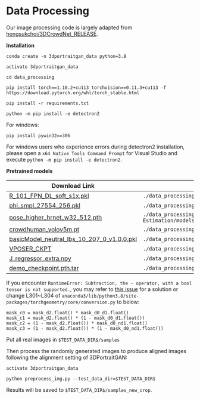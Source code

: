 # Data Processing

Our image processing code is largely adapted from [hongsukchoi/3DCrowdNet_RELEASE](https://github.com/hongsukchoi/3DCrowdNet_RELEASE).

**Installation**

```text
conda create -n 3dportraitgan_data python=3.8

activate 3dportraitgan_data

cd data_processing

pip install torch==1.10.2+cu113 torchvision==0.11.3+cu113 -f https://download.pytorch.org/whl/torch_stable.html

pip install -r requirements.txt

python -m pip install -e detectron2
```



For windows:

```
pip install pywin32==306
```



For windows users who experience errors during detectron2 installation, please open a `x64 Native Tools Command Prompt` for Visual Studio and execute `python -m pip install -e detectron2`.



**Pretrained models**

| Download Link                                                | Save Path                                                    |
| ------------------------------------------------------------ | ------------------------------------------------------------ |
| [R_101_FPN_DL_soft_s1x.pkl](https://drive.google.com/file/d/1rgrW9bAVbarft57mogUfawRSu2JCUKIT/view?usp=sharing) | `./data_processing/detectron2/projects/DensePose`            |
| [phi_smpl_27554_256.pkl](https://dl.fbaipublicfiles.com/densepose/data/cse/lbo/phi_smpl_27554_256.pkl) | `./data_processing/detectron2/projects/DensePose`            |
| [pose_higher_hrnet_w32_512.pth](https://drive.google.com/drive/folders/1zJbBbIHVQmHJp89t5CD1VF5TIzldpHXn) | `./data_processing/HigherHRNet-Human-Pose-Estimation/models/pytorch/pose_coco` |
| [crowdhuman_yolov5m.pt](https://drive.google.com/file/d/1gglIwqxaH2iTvy6lZlXuAcMpd_U0GCUb/view?usp=sharing) | `./data_processing/yolov5_crowdhuman`                        |
| [basicModel_neutral_lbs_10_207_0_v1.0.0.pkl](http://smplify.is.tue.mpg.de/) | `./data_processing/common/utils/smplpytorch/smplpytorch/native/models` |
| [VPOSER_CKPT](https://drive.google.com/drive/folders/1KNw99d4-_6DqYXfBp2S3_4OMQ_nMW0uQ?usp=sharing) | `./data_processing/common/utils/human_model_files/smpl/VPOSER_CKPT` |
| [J_regressor_extra.npy](https://drive.google.com/file/d/1B9e65ahe6TRGv7xE45sScREAAznw9H4t/view?usp=sharing) | `./data_processing/data`                                     |
| [demo_checkpoint.pth.tar](https://drive.google.com/drive/folders/1YYQHbtxvdljqZNo8CIyFOmZ5yXuwtEhm?usp=sharing) | `./data_processing/demo`                                     |

If you encounter `RuntimeError: Subtraction, the - operator, with a bool tensor is not supported.`, you may refer to [this issue](https://github.com/mks0601/I2L-MeshNet_RELEASE/issues/6#issuecomment-675152527) for a solution or change L301~L304 of `anaconda3/lib/python3.8/site-packages/torchgeometry/core/conversion.py` to below:

```
mask_c0 = mask_d2.float() * mask_d0_d1.float()
mask_c1 = mask_d2.float() * (1 - mask_d0_d1.float())
mask_c2 = (1 - mask_d2.float()) * mask_d0_nd1.float()
mask_c3 = (1 - mask_d2.float()) * (1 - mask_d0_nd1.float())
```



Put all real images in `$TEST_DATA_DIR$/samples`



Then process the randomly generated images to produce aligned images following the alignment setting of 3DPortraitGAN:

```
activate 3dportraitgan_data

python preprocess_img.py --test_data_dir=$TEST_DATA_DIR$

```



Results will be saved to `$TEST_DATA_DIR$/samples_new_crop`. 